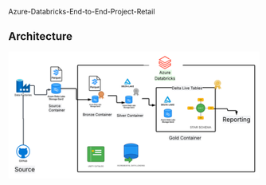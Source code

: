 Azure-Databricks-End-to-End-Project-Retail

## Architecture
![Architecture Diagram](Retail_Project_Architecture.png)